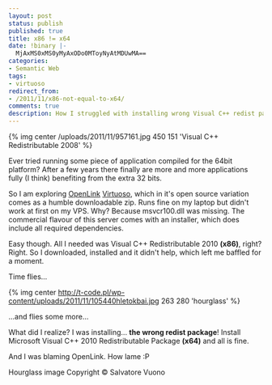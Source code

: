 ```yaml
---
layout: post
status: publish
published: true
title: x86 != x64
date: !binary |-
  MjAxMS0xMS0yMyAxODo0MToyNyAtMDUwMA==
categories:
- Semantic Web
tags:
- virtuoso
redirect_from:
- /2011/11/x86-not-equal-to-x64/
comments: true
description: How I struggled with installing wrong Visual C++ redist package
---
```


{% img center /uploads/2011/11/957161.jpg 450 151 'Visual C++ Redistributable 2008' %}

Ever tried running some piece of application compiled for the 64bit platform? After a few years there finally are more
and more applications fully (I think) benefiting from the extra 32 bits.

So I am exploring [OpenLink](http://openlinksw.com/) [Virtuoso](http://virtuoso.openlinksw.com), which in it's open
source variation comes as a humble downloadable zip. Runs fine on my laptop but didn't work at first on my VPS. Why?
Because msvcr100.dll was missing. The commercial flavour of this server comes with an installer, which does include all
required dependencies.

<!--more-->

Easy though. All I needed was Visual C++ Redistributable 2010 __(x86)__, right? Right. So I downloaded, installed and it
didn't help, which left me baffled for a moment.

Time flies...

{% img center http://t-code.pl/wp-content/uploads/2011/11/105440hletokbai.jpg 263 280 'hourglass' %}

...and flies some more...

What did I realize? I was installing... __the wrong redist package__! Install Microsoft Visual C++ 2010 Redistributable
Package __(x64)__ and all is fine.

And I was blaming OpenLink. How lame :P

Hourglass image Copyright &copy; Salvatore Vuono